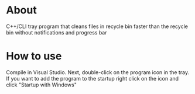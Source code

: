 # About 
C++/CLI tray program that cleans files in recycle bin faster than the recycle bin without notifications and progress bar
# How to use
Compile in Visual Studio. Next, double-click on the program icon in the tray.
If you want to add the program to the startup right click on the icon and click "Startup with Windows"